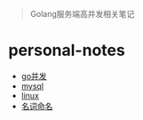 > Golang服务端高并发相关笔记
# personal-notes
 - [go并发](https://github.com/laijinhang/personal-notes/tree/master/go%E5%B9%B6%E5%8F%91)
 - [mysql](https://github.com/laijinhang/personal-notes/tree/master/mysql)
 - [linux](https://github.com/laijinhang/personal-notes/tree/master/linux)
 - [名词命名](https://github.com/laijinhang/personal-notes/tree/master/名词命名)
